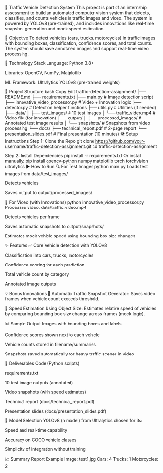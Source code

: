 🚦 Traffic Vehicle Detection System
This project is part of an internship assessment to build an automated computer vision system that detects, classifies, and counts vehicles in traffic images and video. The system is powered by YOLOv8 (pre-trained), and includes innovations like real-time snapshot generation and mock speed estimation.

📌 Objective
To detect vehicles (cars, trucks, motorcycles) in traffic images with bounding boxes, classification, confidence scores, and total counts. The system should save annotated images and support real-time video processing.

🔧 Technology Stack
Language: Python 3.8+

Libraries: OpenCV, NumPy, Matplotlib

ML Framework: Ultralytics YOLOv8 (pre-trained weights)

📁 Project Structure
bash
Copy
Edit
traffic-detection-assignment/
├── README.md
├── requirements.txt
├── main.py                          # Image detection script
├── innovative_video_processor.py   # Video + Innovation logic
├── detector.py                     # Detection helper functions
├── utils.py                        # Utilities (if needed)
├── data/
│   ├── test_images/                # 10 test images
│   └── traffic_video.mp4           # Video file (for innovation)
├── output/
│   ├── processed_images/           # Annotated test image results
│   └── snapshots/                  # Snapshots from video processing
└── docs/
    ├── technical_report.pdf        # 2-page report
    └── presentation_slides.pdf     # Final presentation (10 minutes)
🛠 Setup Instructions
Step 1: Clone the Repo
git clone https://github.com/your-username/traffic-detection-assignment.git
cd traffic-detection-assignment

Step 2: Install Dependencies
pip install -r requirements.txt
Or install manually:
pip install opencv-python numpy matplotlib torch torchvision ultralytics
▶️ How to Run
🔍 For Test Images
python main.py
Loads test images from data/test_images/

Detects vehicles

Saves output to output/processed_images/

🎥 For Video (with Innovations)
python innovative_video_processor.py
Processes video: data/traffic_video.mp4

Detects vehicles per frame

Saves automatic snapshots to output/snapshots/

Estimates mock vehicle speed using bounding box size changes

✨ Features
✅ Core
Vehicle detection with YOLOv8

Classification into cars, trucks, motorcycles

Confidence scoring for each prediction

Total vehicle count by category

Annotated image outputs

💡 Bonus Innovations
📸 Automatic Traffic Snapshot Generator: Saves video frames when vehicle count exceeds threshold.

🚗 Speed Estimation Using Object Size: Estimates relative speed of vehicles by comparing bounding box size change across frames (mock logic).

📊 Sample Output
Images with bounding boxes and labels

Confidence scores shown next to each vehicle

Vehicle counts stored in filename/summaries

Snapshots saved automatically for heavy traffic scenes in video

📄 Deliverables
Code (Python scripts)

requirements.txt

10 test image outputs (annotated)

Video snapshots (with speed estimates)

Technical report (docs/technical_report.pdf)

Presentation slides (docs/presentation_slides.pdf)

🧠 Model Selection
YOLOv8 (n model) from Ultralytics chosen for its:

Speed and real-time capability

Accuracy on COCO vehicle classes

Simplicity of integration without training

📈 Summary Report Example
Image: test1.jpg
Cars: 4
Trucks: 1
Motorcycles: 2